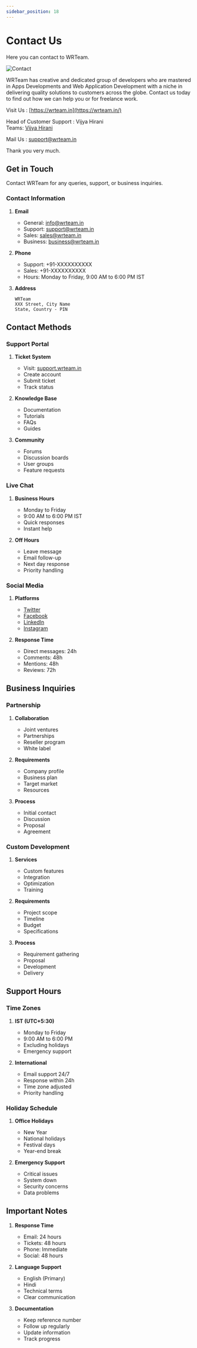 ```yaml
---
sidebar_position: 18
---
```


# Contact Us

Here you can contact to WRTeam.

![Contact](/img/admin-panel/contact.png)

WRTeam has creative and dedicated group of developers who are mastered in Apps Developments and Web Application Development with a niche in delivering quality solutions to customers across the globe. Contact us today to find out how we can help you or for freelance work.

Visit Us : [https://wrteam.in](https://wrteam.in/)

Head of Customer Support : Vijya Hirani  
Teams: [Vijya Hirani](https://join.skype.com/invite/U6gDxDxBIblf)

Mail Us : support@wrteam.in

Thank you very much.

## Get in Touch

Contact WRTeam for any queries, support, or business inquiries.

### Contact Information

1. **Email**

   - General: info@wrteam.in
   - Support: support@wrteam.in
   - Sales: sales@wrteam.in
   - Business: business@wrteam.in

2. **Phone**

   - Support: +91-XXXXXXXXXX
   - Sales: +91-XXXXXXXXXX
   - Hours: Monday to Friday, 9:00 AM to 6:00 PM IST

3. **Address**
   ```
   WRTeam
   XXX Street, City Name
   State, Country - PIN
   ```

## Contact Methods

### Support Portal

1. **Ticket System**

   - Visit: [support.wrteam.in](https://support.wrteam.in)
   - Create account
   - Submit ticket
   - Track status

2. **Knowledge Base**

   - Documentation
   - Tutorials
   - FAQs
   - Guides

3. **Community**
   - Forums
   - Discussion boards
   - User groups
   - Feature requests

### Live Chat

1. **Business Hours**

   - Monday to Friday
   - 9:00 AM to 6:00 PM IST
   - Quick responses
   - Instant help

2. **Off Hours**
   - Leave message
   - Email follow-up
   - Next day response
   - Priority handling

### Social Media

1. **Platforms**

   - [Twitter](https://twitter.com/wrteam)
   - [Facebook](https://facebook.com/wrteam)
   - [LinkedIn](https://linkedin.com/company/wrteam)
   - [Instagram](https://instagram.com/wrteam)

2. **Response Time**
   - Direct messages: 24h
   - Comments: 48h
   - Mentions: 48h
   - Reviews: 72h

## Business Inquiries

### Partnership

1. **Collaboration**

   - Joint ventures
   - Partnerships
   - Reseller program
   - White label

2. **Requirements**

   - Company profile
   - Business plan
   - Target market
   - Resources

3. **Process**
   - Initial contact
   - Discussion
   - Proposal
   - Agreement

### Custom Development

1. **Services**

   - Custom features
   - Integration
   - Optimization
   - Training

2. **Requirements**

   - Project scope
   - Timeline
   - Budget
   - Specifications

3. **Process**
   - Requirement gathering
   - Proposal
   - Development
   - Delivery

## Support Hours

### Time Zones

1. **IST (UTC+5:30)**

   - Monday to Friday
   - 9:00 AM to 6:00 PM
   - Excluding holidays
   - Emergency support

2. **International**
   - Email support 24/7
   - Response within 24h
   - Time zone adjusted
   - Priority handling

### Holiday Schedule

1. **Office Holidays**

   - New Year
   - National holidays
   - Festival days
   - Year-end break

2. **Emergency Support**
   - Critical issues
   - System down
   - Security concerns
   - Data problems

## Important Notes

1. **Response Time**

   - Email: 24 hours
   - Tickets: 48 hours
   - Phone: Immediate
   - Social: 48 hours

2. **Language Support**

   - English (Primary)
   - Hindi
   - Technical terms
   - Clear communication

3. **Documentation**
   - Keep reference number
   - Follow up regularly
   - Update information
   - Track progress

